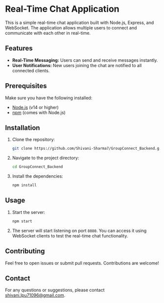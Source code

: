 # Real-Time Chat Application

This is a simple real-time chat application built with Node.js, Express, and WebSocket. The application allows multiple users to connect and communicate with each other in real-time.

## Features

- **Real-Time Messaging:** Users can send and receive messages instantly.
- **User Notifications:** New users joining the chat are notified to all connected clients.

## Prerequisites

Make sure you have the following installed:

- [Node.js](https://nodejs.org/) (v14 or higher)
- [npm](https://www.npmjs.com/) (comes with Node.js)

## Installation

1. Clone the repository:

    ```bash
    git clone https://github.com/Shivani-Sharma7/GroupConnect_Backend.git
    ```

2. Navigate to the project directory:

    ```bash
    cd GroupConnect_Backend
    ```

3. Install the dependencies:

    ```bash
    npm install
    ```

## Usage

1. Start the server:

    ```bash
    npm start
    ```
    
2. The server will start listening on port `8080`. You can access it using WebSocket clients to test the real-time chat functionality.

## Contributing

Feel free to open issues or submit pull requests. Contributions are welcome!

## Contact

For any questions or suggestions, please contact [shivani.lpu71096@gmail.com](mailto:shivani.lpu71096@gmail.com).
